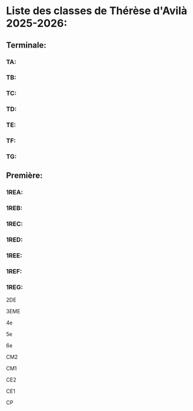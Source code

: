 # Liste des classes de Thérèse d'Avilà 2025-2026:
## Terminale:
### TA:

### TB:

### TC:

### TD:

### TE:

### TF:

### TG:

## Première:
### 1REA:

### 1REB:

### 1REC:

### 1RED:

### 1REE:

### 1REF:

### 1REG:

2DE

3EME

4e

5e

6e

CM2

CM1

CE2

CE1

CP
